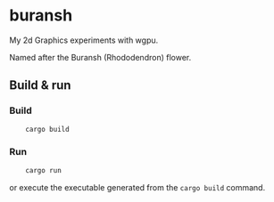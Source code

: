 # buransh

My 2d Graphics experiments with wgpu.

Named after the Buransh (Rhododendron) flower.

## Build & run

### Build

```bash
    cargo build
```

### Run
```bash
    cargo run
```
or execute the executable generated from the `cargo build` command.

